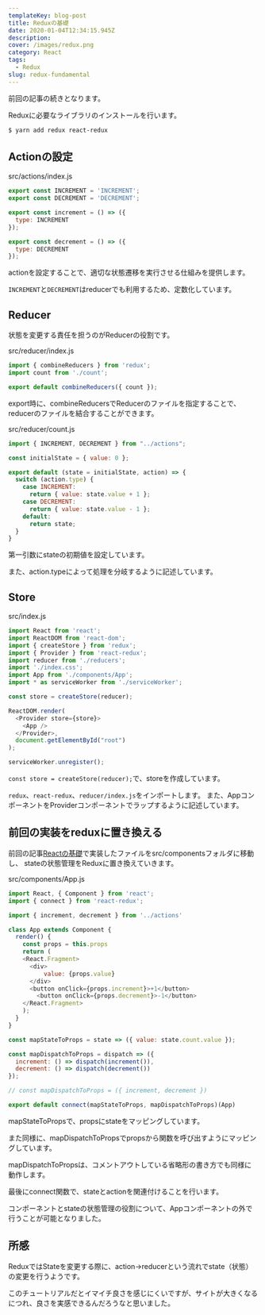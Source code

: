 ```yaml
---
templateKey: blog-post
title: Reduxの基礎
date: 2020-01-04T12:34:15.945Z
description: 
cover: /images/redux.png
category: React
tags:
  - Redux
slug: redux-fundamental
---
```

前回の記事の続きとなります。

Reduxに必要なライブラリのインストールを行います。

```bash
$ yarn add redux react-redux
```

## Actionの設定

src/actions/index.js

```js
export const INCREMENT = 'INCREMENT';
export const DECREMENT = 'DECREMENT';

export const increment = () => ({
  type: INCREMENT
});

export const decrement = () => ({
  type: DECREMENT
});
```

actionを設定することで、適切な状態遷移を実行させる仕組みを提供します。

`INCREMENT`と`DECREMENT`はreducerでも利用するため、定数化しています。

## Reducer

状態を変更する責任を担うのがReducerの役割です。

src/reducer/index.js

```js
import { combineReducers } from 'redux';
import count from './count';

export default combineReducers({ count });
```

export時に、combineReducersでReducerのファイルを指定することで、reducerのファイルを結合することができます。

src/reducer/count.js

```js
import { INCREMENT, DECREMENT } from "../actions";

const initialState = { value: 0 };

export default (state = initialState, action) => {
  switch (action.type) {
    case INCREMENT:
      return { value: state.value + 1 };
    case DECREMENT:
      return { value: state.value - 1 };
    default:
      return state;
  }
}
```

第一引数にstateの初期値を設定しています。

また、action.typeによって処理を分岐するように記述しています。

## Store

src/index.js

```js
import React from 'react';
import ReactDOM from 'react-dom';
import { createStore } from 'redux';
import { Provider } from 'react-redux';
import reducer from './reducers';
import './index.css';
import App from './components/App';
import * as serviceWorker from './serviceWorker';

const store = createStore(reducer);

ReactDOM.render(
  <Provider store={store}>
    <App />
  </Provider>,
  document.getElementById("root")
);

serviceWorker.unregister();
```

`const store = createStore(reducer);`で、storeを作成しています。

`redux`、`react-redux`、`reducer/index.js`をインポートします。
また、AppコンポーネントをProviderコンポーネントでラップするように記述しています。


## 前回の実装をreduxに置き換える

前回の記事[Reactの基礎](https://junpeko.tech/react-fundamental)で実装したファイルをsrc/componentsフォルダに移動し、
stateの状態管理をReduxに置き換えていきます。

src/components/App.js

```js
import React, { Component } from 'react';
import { connect } from 'react-redux';

import { increment, decrement } from '../actions'

class App extends Component {
  render() {
    const props = this.props
    return (
    <React.Fragment>
      <div>
          value: {props.value}
      </div>
      <button onClick={props.increment}>+1</button>
        <button onClick={props.decrement}>-1</button>
    </React.Fragment>
    );
  }
}

const mapStateToProps = state => ({ value: state.count.value });

const mapDispatchToProps = dispatch => ({
  increment: () => dispatch(increment()),
  decrement: () => dispatch(decrement())
});

// const mapDispatchToProps = ({ increment, decrement })

export default connect(mapStateToProps, mapDispatchToProps)(App)
```

mapStateToPropsで、propsにstateをマッピングしています。

また同様に、mapDispatchToPropsでpropsから関数を呼び出すようにマッピングしています。

mapDispatchToPropsは、コメントアウトしている省略形の書き方でも同様に動作します。

最後にconnect関数で、stateとactionを関連付けることを行います。

コンポーネントとstateの状態管理の役割について、Appコンポーネントの外で行うことが可能となりました。

## 所感

ReduxではStateを変更する際に、action→reducerという流れでstate（状態）の変更を行うようです。

このチュートリアルだとイマイチ良さを感じにくいですが、サイトが大きくなるにつれ、良さを実感できるんだろうなと思いました。

